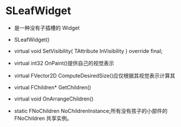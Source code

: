 # SLeafWidget 

- 是一种没有子插槽的 Widget

- SLeafWidget()
- virtual void SetVisibility( TAttribute<EVisibility> InVisibility ) override final;
- virtual int32 OnPaint()提供自己的视觉表示
- virtual FVector2D ComputeDesiredSize()应仅根据其视觉表示计算其
- virtual FChildren* GetChildren() 
- virtual void OnArrangeChildren()
- static FNoChildren NoChildrenInstance;所有没有孩子的小部件的 FNoChildren 共享实例。

